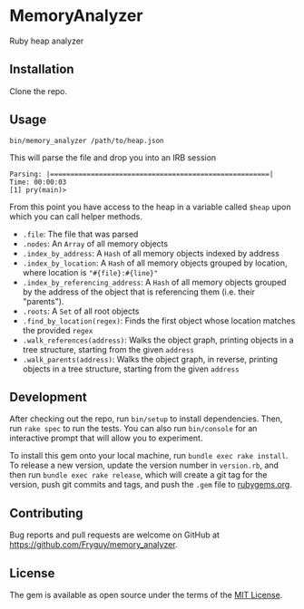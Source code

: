 # MemoryAnalyzer

Ruby heap analyzer

## Installation

Clone the repo.

## Usage

```
bin/memory_analyzer /path/to/heap.json
```

This will parse the file and drop you into an IRB session

```
Parsing: |======================================================| Time: 00:00:03
[1] pry(main)>
```

From this point you have access to the heap in a variable called `$heap` upon
which you can call helper methods.

- `.file`: The file that was parsed
- `.nodes`: An `Array` of all memory objects
- `.index_by_address`: A `Hash` of all memory objects indexed by address
- `.index_by_location`: A `Hash` of all memory objects grouped by location,
  where location is `"#{file}:#{line}"`
- `.index_by_referencing_address`: A `Hash` of all memory objects grouped by
  the address of the object that is referencing them (i.e. their "parents").
- `.roots`: A `Set` of all root objects
- `.find_by_location(regex)`: Finds the first object whose location matches the
  provided `regex`
- `.walk_references(address)`: Walks the object graph, printing objects in a
  tree structure, starting from the given `address`
- `.walk_parents(address)`: Walks the object graph, in reverse, printing objects
  in a tree structure, starting from the given `address`

## Development

After checking out the repo, run `bin/setup` to install dependencies. Then, run `rake spec` to run the tests. You can also run `bin/console` for an interactive prompt that will allow you to experiment.

To install this gem onto your local machine, run `bundle exec rake install`. To release a new version, update the version number in `version.rb`, and then run `bundle exec rake release`, which will create a git tag for the version, push git commits and tags, and push the `.gem` file to [rubygems.org](https://rubygems.org).

## Contributing

Bug reports and pull requests are welcome on GitHub at https://github.com/Fryguy/memory_analyzer.

## License

The gem is available as open source under the terms of the [MIT License](http://opensource.org/licenses/MIT).

